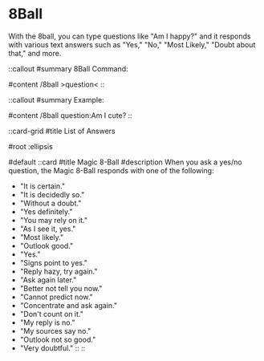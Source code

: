 # 8Ball

With the 8ball, you can type questions like "Am I happy?" and it responds with various text answers such as "Yes," "No," "Most Likely," "Doubt about that," and more.

::callout
#summary
8Ball Command:

#content
/8ball >question<
::

::callout
#summary
Example:

#content
/8ball question:Am I cute?
::

::card-grid
#title
List of Answers

#root
:ellipsis

#default
  ::card
  #title
  Magic 8-Ball
  #description
  When you ask a yes/no question, the Magic 8-Ball responds with one of the following:
  - "It is certain."
  - "It is decidedly so."
  - "Without a doubt."
  - "Yes definitely."
  - "You may rely on it."
  - "As I see it, yes."
  - "Most likely."
  - "Outlook good."
  - "Yes."
  - "Signs point to yes."
  - "Reply hazy, try again."
  - "Ask again later."
  - "Better not tell you now."
  - "Cannot predict now."
  - "Concentrate and ask again."
  - "Don't count on it."
  - "My reply is no."
  - "My sources say no."
  - "Outlook not so good."
  - "Very doubtful."
  ::
::